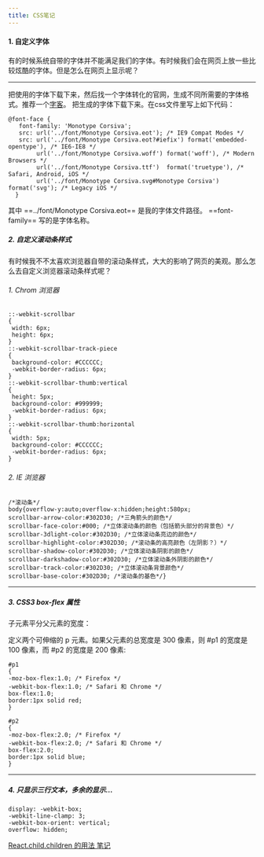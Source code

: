 ```yaml
---
title: CSS笔记
---
```

#### 1. 自定义字体
有的时候系统自带的字体并不能满足我们的字体。有时候我们会在网页上放一些比较炫酷的字体。但是怎么在网页上显示呢？

---
 把使用的字体下载下来，然后找一个字体转化的官网，生成不同所需要的字体格式。推荐一个[字客](https://www.fontke.com/tool/convfont/)。
 把生成的字体下载下来。在css文件里写上如下代码：
 ```
 @font-face {
	font-family: 'Monotype Corsiva';
	src: url('../font/Monotype Corsiva.eot'); /* IE9 Compat Modes */
	src: url('../font/Monotype Corsiva.eot?#iefix') format('embedded-opentype'), /* IE6-IE8 */
         url('../font/Monotype Corsiva.woff') format('woff'), /* Modern Browsers */
         url('../font/Monotype Corsiva.ttf')  format('truetype'), /* Safari, Android, iOS */
         url('../font/Monotype Corsiva.svg#Monotype Corsiva') format('svg'); /* Legacy iOS */
   }
   ```
   其中 ==../font/Monotype Corsiva.eot== 是我的字体文件路径。
   ==font-family== 写的是字体名称。
   ##### 2. 自定义滚动条样式
   有时候我不不太喜欢浏览器自带的滚动条样式，大大的影响了网页的美观。那么怎么去自定义浏览器滚动条样式呢？
   ###### 1. Chrom 浏览器
   ```
   ::-webkit-scrollbar
{
    width: 6px;
    height: 6px;
}
::-webkit-scrollbar-track-piece
{
    background-color: #CCCCCC;
    -webkit-border-radius: 6px;
}
::-webkit-scrollbar-thumb:vertical
{
    height: 5px;
    background-color: #999999;
    -webkit-border-radius: 6px;
}
::-webkit-scrollbar-thumb:horizontal
{
    width: 5px;
    background-color: #CCCCCC;
    -webkit-border-radius: 6px;
}
   ```
###### 2. IE 浏览器
   ```
   /*滚动条*/
body{overflow-y:auto;overflow-x:hidden;height:580px;
scrollbar-arrow-color:#302D30; /*三角箭头的颜色*/
scrollbar-face-color:#000; /*立体滚动条的颜色（包括箭头部分的背景色）*/
scrollbar-3dlight-color:#302D30; /*立体滚动条亮边的颜色*/
scrollbar-highlight-color:#302D30; /*滚动条的高亮颜色（左阴影？）*/
scrollbar-shadow-color:#302D30; /*立体滚动条阴影的颜色*/
scrollbar-darkshadow-color:#302D30; /*立体滚动条外阴影的颜色*/
scrollbar-track-color:#302D30; /*立体滚动条背景颜色*/
scrollbar-base-color:#302D30; /*滚动条的基色*/}
   
   ```
   ---
##### 3. CSS3 box-flex 属性 
子元素平分父元素的宽度：

定义两个可伸缩的 p 元素。如果父元素的总宽度是 300 像素，则 #p1 的宽度是 100 像素，而 #p2 的宽度是 200 像素:
```
#p1
{
-moz-box-flex:1.0; /* Firefox */
-webkit-box-flex:1.0; /* Safari 和 Chrome */
box-flex:1.0;
border:1px solid red;
}

#p2
{
-moz-box-flex:2.0; /* Firefox */
-webkit-box-flex:2.0; /* Safari 和 Chrome */
box-flex:2.0;
border:1px solid blue;
}
```
 ---
 ##### 4. 只显示三行文本，多余的显示...
 ```
 display: -webkit-box;
-webkit-line-clamp: 3;
-webkit-box-orient: vertical;
overflow: hidden;
 ```
 
 [React.child.children 的用法 笔记](http://note.youdao.com/noteshare?id=cd68645a8d2bcc02a0f68b426dbcd729)
